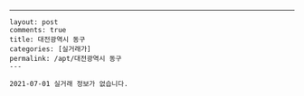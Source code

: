 ---
    layout: post
    comments: true
    title: 대전광역시 동구
    categories: [실거래가]
    permalink: /apt/대전광역시 동구
    ---

    2021-07-01 실거래 정보가 없습니다.

    